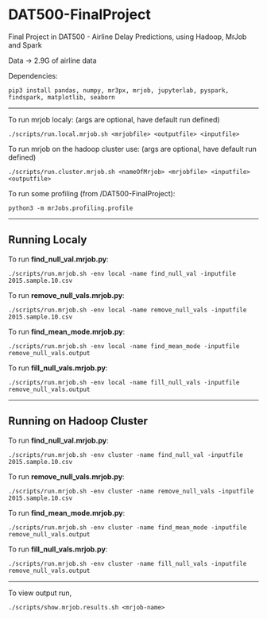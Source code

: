 # DAT500-FinalProject
Final Project in DAT500 - Airline Delay Predictions, using Hadoop, MrJob and Spark

Data -> 2.9G of airline data

Dependencies:
```
pip3 install pandas, numpy, mr3px, mrjob, jupyterlab, pyspark, findspark, matplotlib, seaborn
```

---

To run mrjob localy: (args are optional, have default run defined)
```
./scripts/run.local.mrjob.sh <mrjobfile> <outputfile> <inputfile> 
```

To run mrjob on the hadoop cluster use: (args are optional, have default run defined)
```
./scripts/run.cluster.mrjob.sh <nameOfMrjob> <mrjobfile> <inputfile> <outputfile> 
```

To run some profiling (from /DAT500-FinalProject):
```
python3 -m mrJobs.profiling.profile
```
---

## Running Localy

To run **find_null_val.mrjob.py**:
```
./scripts/run.mrjob.sh -env local -name find_null_val -inputfile 2015.sample.10.csv
```

To run **remove_null_vals.mrjob.py**:
```
./scripts/run.mrjob.sh -env local -name remove_null_vals -inputfile 2015.sample.10.csv
```

To run **find_mean_mode.mrjob.py**:
```
./scripts/run.mrjob.sh -env local -name find_mean_mode -inputfile remove_null_vals.output
```

To run **fill_null_vals.mrjob.py**:
```
./scripts/run.mrjob.sh -env local -name fill_null_vals -inputfile remove_null_vals.output
```
---

## Running on Hadoop Cluster

To run **find_null_val.mrjob.py**:
```
./scripts/run.mrjob.sh -env cluster -name find_null_val -inputfile 2015.sample.10.csv
```

To run **remove_null_vals.mrjob.py**:
```
./scripts/run.mrjob.sh -env cluster -name remove_null_vals -inputfile 2015.sample.10.csv
```

To run **find_mean_mode.mrjob.py**:
```
./scripts/run.mrjob.sh -env cluster -name find_mean_mode -inputfile remove_null_vals.output
```

To run **fill_null_vals.mrjob.py**:
```
./scripts/run.mrjob.sh -env cluster -name fill_null_vals -inputfile remove_null_vals.output
```
---

To view output run,
```
./scripts/show.mrjob.results.sh <mrjob-name>
```